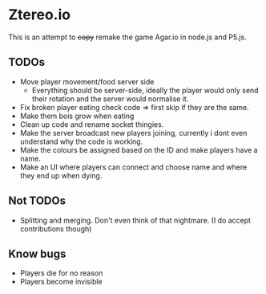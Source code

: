 # Ztereo.io
This is an attempt to ~~copy~~ remake the game Agar.io in node.js and P5.js.

## TODOs
- Move player movement/food server side
    - Everything should be server-side, ideally the player would only send their rotation and the server would normalise it.
- Fix broken player eating check code => first skip if they are the same.
- Make them bois grow when eating
- Clean up code and rename socket thingies.
- Make the server broadcast new players joining, currently i dont even understand why the code is working.
- Make the colours be assigned based on the ID and make players have a name.
- Make an UI where players can connect and choose name and where they end up when dying.

## Not TODOs
- Splitting and merging. Don't even think of that nightmare. (I do accept contributions though)

## Know bugs
- Players die for no reason
- Players become invisible
